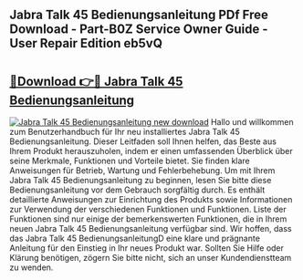 ## Jabra Talk 45 Bedienungsanleitung PDf Free Download - Part-B0Z Service Owner Guide - User Repair Edition eb5vQ

# <h2><a href="http://df5ph6.blite.top/?on=Jabra+Talk+45+Bedienungsanleitung">🔗Download 👉🔴 Jabra Talk 45 Bedienungsanleitung</a></h2>

[![Jabra Talk 45 Bedienungsanleitung new download](https://i.imgur.com/lujVjoI.png)](http://df5ph6.blite.top/?on=Jabra+Talk+45+Bedienungsanleitung)
Hallo und willkommen zum Benutzerhandbuch für Ihr neu installiertes Jabra Talk 45 Bedienungsanleitung. Dieser Leitfaden soll Ihnen helfen, das Beste aus Ihrem Produkt herauszuholen, indem er einen umfassenden Überblick über seine Merkmale, Funktionen und Vorteile bietet. Sie finden klare Anweisungen für Betrieb, Wartung und Fehlerbehebung. Um mit Ihrem Jabra Talk 45 Bedienungsanleitung zu beginnen, lesen Sie bitte diese Bedienungsanleitung vor dem Gebrauch sorgfältig durch. Es enthält detaillierte Anweisungen zur Einrichtung des Produkts sowie Informationen zur Verwendung der verschiedenen Funktionen und Funktionen. Liste der Funktionen sind nur einige der bemerkenswerten Funktionen, die in Ihrem neuen Jabra Talk 45 Bedienungsanleitung verfügbar sind. Wir hoffen, dass das Jabra Talk 45 BedienungsanleitungD eine klare und prägnante Anleitung für den Einstieg in Ihr neues Produkt war. Sollten Sie Hilfe oder Klärung benötigen, zögern Sie bitte nicht, sich an unser Kundendienstteam zu wenden.
